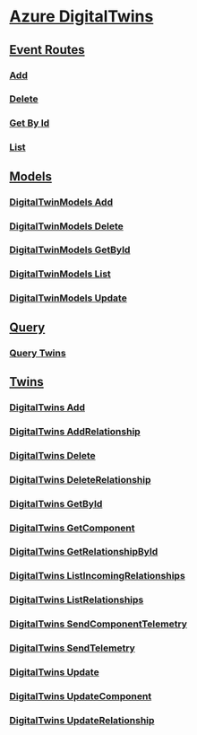 # [Azure DigitalTwins](../index.md)
## [Event Routes](digital-twins/EventRoutes.yml)
### [Add](digital-twins/EventRoutes/Add.yml)
### [Delete](digital-twins/EventRoutes/Delete.yml)
### [Get By Id](digital-twins/EventRoutes/GetById.yml)
### [List](digital-twins/EventRoutes/List.yml)
## [Models](digital-twins/Models.yml)
### [DigitalTwinModels Add](digital-twins/Models/DigitalTwinModels_Add.yml)
### [DigitalTwinModels Delete](digital-twins/Models/DigitalTwinModels_Delete.yml)
### [DigitalTwinModels GetById](digital-twins/Models/DigitalTwinModels_GetById.yml)
### [DigitalTwinModels List](digital-twins/Models/DigitalTwinModels_List.yml)
### [DigitalTwinModels Update](digital-twins/Models/DigitalTwinModels_Update.yml)
## [Query](digital-twins/Query.yml)
### [Query Twins](digital-twins/Query/QueryTwins.yml)
## [Twins](digital-twins/Twins.yml)
### [DigitalTwins Add](digital-twins/Twins/DigitalTwins_Add.yml)
### [DigitalTwins AddRelationship](digital-twins/Twins/DigitalTwins_AddRelationship.yml)
### [DigitalTwins Delete](digital-twins/Twins/DigitalTwins_Delete.yml)
### [DigitalTwins DeleteRelationship](digital-twins/Twins/DigitalTwins_DeleteRelationship.yml)
### [DigitalTwins GetById](digital-twins/Twins/DigitalTwins_GetById.yml)
### [DigitalTwins GetComponent](digital-twins/Twins/DigitalTwins_GetComponent.yml)
### [DigitalTwins GetRelationshipById](digital-twins/Twins/DigitalTwins_GetRelationshipById.yml)
### [DigitalTwins ListIncomingRelationships](digital-twins/Twins/DigitalTwins_ListIncomingRelationships.yml)
### [DigitalTwins ListRelationships](digital-twins/Twins/DigitalTwins_ListRelationships.yml)
### [DigitalTwins SendComponentTelemetry](digital-twins/Twins/DigitalTwins_SendComponentTelemetry.yml)
### [DigitalTwins SendTelemetry](digital-twins/Twins/DigitalTwins_SendTelemetry.yml)
### [DigitalTwins Update](digital-twins/Twins/DigitalTwins_Update.yml)
### [DigitalTwins UpdateComponent](digital-twins/Twins/DigitalTwins_UpdateComponent.yml)
### [DigitalTwins UpdateRelationship](digital-twins/Twins/DigitalTwins_UpdateRelationship.yml)
